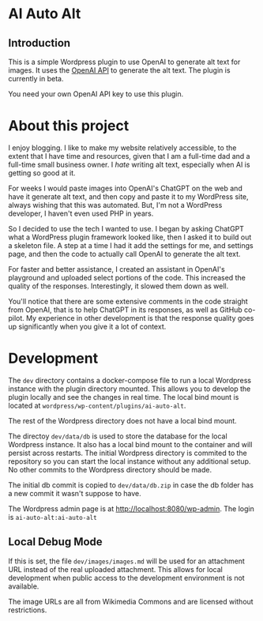 # AI Auto Alt

## Introduction

This is a simple Wordpress plugin to use OpenAI to generate alt text for images. It uses the [OpenAI API](https://platform.openai.com/) to generate the alt text. The plugin is currently in beta.

You need your own OpenAI API key to use this plugin.

# About this project

I enjoy blogging. I like to make my website relatively accessible, to the extent that I have time and resources, given that I am a full-time dad and a full-time small business owner. I _hate_ writing
alt text, especially when AI is getting so good at it.

For weeks I would paste images into OpenAI's ChatGPT on the web and have it generate alt text, and then
copy and paste it to my WordPress site, always wishing that this was automated. But, I'm not a WordPress
developer, I haven't even used PHP in years.

So I decided to use the tech I wanted to use. I began by asking ChatGPT what a WordPress plugin framework looked like, then I asked it to build out a skeleton file.
A step at a time I had it add the settings for me, and settings page, and then the code to actually call
OpenAI to generate the alt text.

For faster and better assistance, I created an assistant in OpenAI's playground and uploaded select
portions of the code. This increased the quality of the responses. Interestingly, it slowed them
down as well.

You'll notice that there are some extensive comments in the code straight from OpenAI, that is to help
ChatGPT in its responses, as well as GitHub co-pilot. My experience in other development is that
the response quality goes up significantly when you give it a lot of context.

# Development

The `dev` directory contains a docker-compose file to run a local Wordpress instance with the plugin
directory mounted. This allows you to develop the plugin locally and see the changes in real time. The
local bind mount is located at `wordpress/wp-content/plugins/ai-auto-alt`.

The rest of the Wordpress directory does not have a local bind mount.

The directoy `dev/data/db` is used to store the database for the local Wordpress instance. It also
has a local bind mount to the container and will persist across restarts. The initial Wordpress
directory is commited to the repository so you can start the local instance without any additional
setup. No other commits to the Wordpress directory should be made.

The initial db commit is copied to `dev/data/db.zip` in case the db folder has a new commit it
wasn't suppose to have.

The Wordpress admin page is at [http://localhost:8080/wp-admin](http://localhost:8000/wp-admin). The login is
`ai-auto-alt:ai-auto-alt`

## Local Debug Mode

If this is set, the file `dev/images/images.md` will be used for an attachment URL instead of the
real uploaded attachment. This allows for local development when public access to the development
environment is not available.

The image URLs are all from Wikimedia Commons and are licensed without restrictions.
